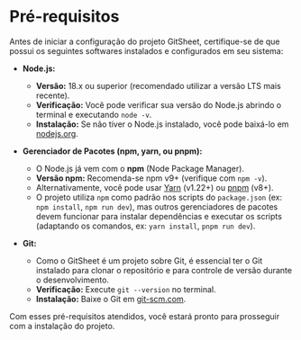 # Pré-requisitos

Antes de iniciar a configuração do projeto GitSheet, certifique-se de que possui os seguintes softwares instalados e configurados em seu sistema:

*   **Node.js:**
    *   **Versão:** 18.x ou superior (recomendado utilizar a versão LTS mais recente).
    *   **Verificação:** Você pode verificar sua versão do Node.js abrindo o terminal e executando `node -v`.
    *   **Instalação:** Se não tiver o Node.js instalado, você pode baixá-lo em [nodejs.org](https://nodejs.org/).

*   **Gerenciador de Pacotes (npm, yarn, ou pnpm):**
    *   O Node.js já vem com o **npm** (Node Package Manager).
    *   **Versão npm:** Recomenda-se npm v9+ (verifique com `npm -v`).
    *   Alternativamente, você pode usar [Yarn](https://yarnpkg.com/) (v1.22+) ou [pnpm](https://pnpm.io/) (v8+).
    *   O projeto utiliza `npm` como padrão nos scripts do `package.json` (ex: `npm install`, `npm run dev`), mas outros gerenciadores de pacotes devem funcionar para instalar dependências e executar os scripts (adaptando os comandos, ex: `yarn install`, `pnpm run dev`).

*   **Git:**
    *   Como o GitSheet é um projeto sobre Git, é essencial ter o Git instalado para clonar o repositório e para controle de versão durante o desenvolvimento.
    *   **Verificação:** Execute `git --version` no terminal.
    *   **Instalação:** Baixe o Git em [git-scm.com](https://git-scm.com/downloads).

Com esses pré-requisitos atendidos, você estará pronto para prosseguir com a instalação do projeto. 